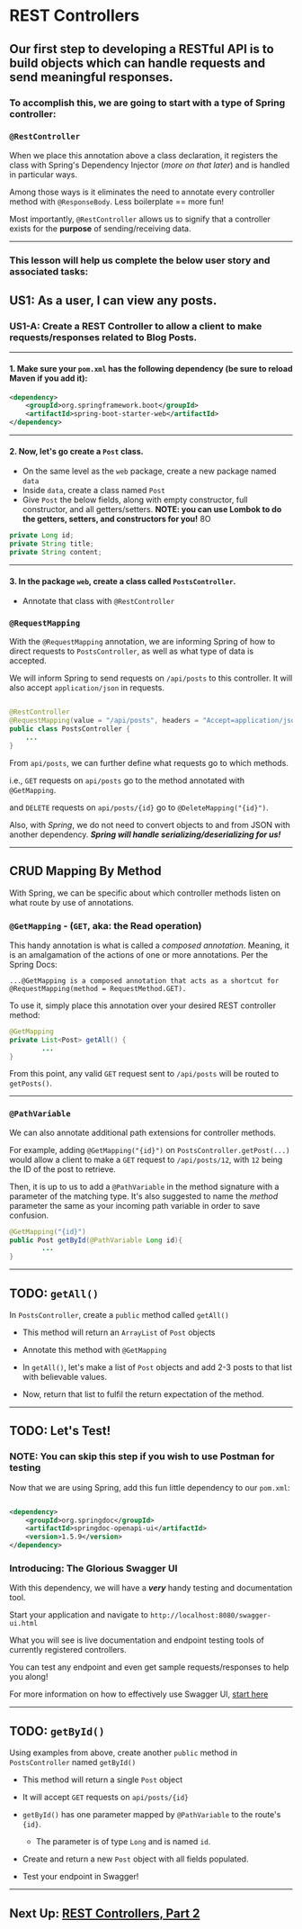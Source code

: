 # REST Controllers

## Our first step to developing a RESTful API is to build objects which can handle requests and send meaningful responses.

### To accomplish this, we are going to start with a type of Spring controller: 

### `@RestController`

When we place this annotation above a class declaration, it registers the class with Spring's Dependency Injector (*more on that later*) and is handled in particular ways.

Among those ways is it eliminates the need to annotate every controller method with `@ResponseBody`. Less boilerplate == more fun!

Most importantly, `@RestController` allows us to signify that a controller exists for the **purpose** of sending/receiving data. 

---

### This lesson will help us complete the below user story and associated tasks:

## US1: As a user, I can view any posts.
### US1-A: Create a REST Controller to allow a client to make requests/responses related to Blog Posts.

---
#### 1. Make sure your `pom.xml` has the following dependency (be sure to reload Maven if you add it):

```XML
<dependency>
    <groupId>org.springframework.boot</groupId>
    <artifactId>spring-boot-starter-web</artifactId>
</dependency>
```
---
#### 2. Now, let's go create a `Post` class.
  - On the same level as the `web` package, create a new package named `data`
  - Inside `data`, create a class named `Post`
  - Give `Post` the below fields, along with empty constructor, full constructor, and all getters/setters. **NOTE: you can use Lombok to do the getters, setters, and constructors for you!** 8O

```JAVA
private Long id;
private String title;
private String content;
```
---
#### 3. In the package `web`, create a class called `PostsController`.
 - Annotate that class with `@RestController`

### `@RequestMapping`

With the `@RequestMapping` annotation, we are informing Spring of how to direct requests to `PostsController`, as well as what type of data is accepted.

We will inform Spring to send requests on `/api/posts` to this controller. It will also accept `application/json` in requests.

```JAVA

@RestController
@RequestMapping(value = "/api/posts", headers = "Accept=application/json")
public class PostsController {
    ...
}
```

From `api/posts`, we can further define what requests go to which methods.

i.e., `GET` requests on `api/posts` go to the method annotated with `@GetMapping`.

and `DELETE` requests on `api/posts/{id}` go to `@DeleteMapping("{id}")`.

Also, with *Spring*, we do not need to convert objects to and from JSON with another dependency. ***Spring will handle
serializing/deserializing for us!***

---

## CRUD Mapping By Method

With Spring, we can be specific about which controller methods listen on what route by use of annotations.

### `@GetMapping` - (`GET`, aka: the Read operation)

This handy annotation is what is called a *composed annotation*. Meaning, it is an amalgamation of the actions of one or
more annotations. Per the Spring Docs:


```
...@GetMapping is a composed annotation that acts as a shortcut for @RequestMapping(method = RequestMethod.GET).
```

To use it, simply place this annotation over your desired REST controller method:

```JAVA
@GetMapping
private List<Post> getAll() {
        ...
}
```

From this point, any valid `GET` request sent to `/api/posts` will be routed to `getPosts()`.

---
### `@PathVariable`
We can also annotate additional path extensions for controller methods.

For example, adding `@GetMapping("{id}")` on
`PostsController.getPost(...)` would allow a client to make a
`GET` request to `/api/posts/12`, with `12` being the ID of the post to retrieve.

Then, it is up to us to add a `@PathVariable` in the method signature with a parameter of the matching type. It's also
suggested to name the *method* parameter the same as your incoming path variable in order to save confusion.

```JAVA
@GetMapping("{id}")
public Post getById(@PathVariable Long id){
        ...
}
```


---

## TODO: `getAll()`
In `PostsController`, create a `public` method called `getAll()`

- This method will return an `ArrayList` of `Post` objects


- Annotate this method with `@GetMapping`


- In `getAll()`, let's make a list of `Post` objects and add 2-3 posts to that list with believable values.


- Now, return that list to fulfil the return expectation of the method.

---

## TODO: Let's Test!

### NOTE: You can skip this step if you wish to use Postman for testing

Now that we are using Spring, add this fun little dependency to our `pom.xml`:

```XML

<dependency>
    <groupId>org.springdoc</groupId>
    <artifactId>springdoc-openapi-ui</artifactId>
    <version>1.5.9</version>
</dependency>
```

### Introducing: **The Glorious Swagger UI**

With this dependency, we will have a ***very*** handy testing and documentation tool.

Start your application and navigate to `http://localhost:8080/swagger-ui.html`

What you will see is live documentation and endpoint testing tools of currently registered controllers.

You can test any endpoint and even get sample requests/responses to help you along!

For more information on how to effectively use Swagger UI, [start here](https://swagger.io/docs/specification/about/)


---

## TODO: `getById()`

Using examples from above, create another `public` method in `PostsController` named `getById()`

- This method will return a single `Post` object
  

- It will accept `GET` requests on `api/posts/{id}`


- `getById()` has one parameter mapped by `@PathVariable` to the route's `{id}`.
    - The parameter is of type `Long` and is named `id`.


- Create and return a new `Post` object with all fields populated. 


- Test your endpoint in Swagger!

---

## Next Up: [REST Controllers, Part 2](7-rest-controllers-2.md)





